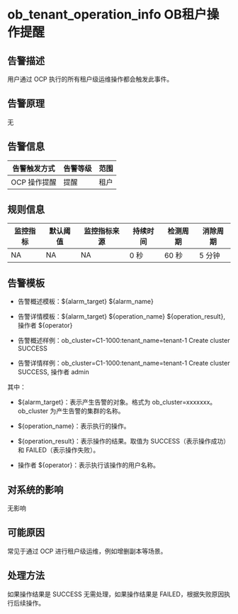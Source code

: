 ob_tenant_operation_info OB租户操作提醒 
=======================================================



**告警描述** 
-----------------------------

用户通过 OCP 执行的所有租户级运维操作都会触发此事件。

告警原理 
-------------------------

无

**告警信息** 
-----------------------------



|  告警触发方式  | 告警等级 | 范围 |
|----------|------|----|
| OCP 操作提醒 | 提醒   | 租户 |



**规则信息** 
-----------------------------



| 监控指标 | 默认阈值 | 监控指标来源 | 持续时间 | 检测周期 | 消除周期 |
|------|------|--------|------|------|------|
| NA   | NA   | NA     | 0 秒  | 60 秒 | 5 分钟 |



**告警模板** 
-----------------------------

* 告警概述模板：\${alarm_target} ${alarm_name}

  

* 告警详情模板：\${alarm_target} \${operation_name} \${operation_result}, 操作者 ${operator}

  

* 告警概述样例：ob_cluster=C1-1000:tenant_name=tenant-1 Create cluster SUCCESS

  

* 告警详情样例：ob_cluster=C1-1000:tenant_name=tenant-1 Create cluster SUCCESS, 操作者 admin

  




其中： 

* ${alarm_target}：表示产生告警的对象。格式为 ob_cluster=xxxxxxx。ob_cluster 为产生告警的集群的名称。

  

* ${operation_name}：表示执行的操作。

  

* ${operation_result}：表示操作的结果。取值为 SUCCESS（表示操作成功）和 FAILED（表示操作失败）。

  

* 操作者 ${operator}：表示执行该操作的用户名称。

  




**对系统的影响** 
-------------------------------

无影响

**可能原因** 
-----------------------------

常见于通过 OCP 进行租户级运维，例如增删副本等场景。

**处理方法** 
-----------------------------

如果操作结果是 SUCCESS 无需处理，如果操作结果是 FAILED，根据失败原因执行后续操作。
